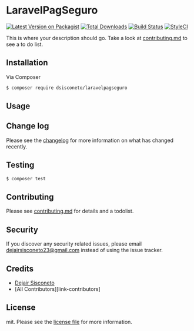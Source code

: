 # LaravelPagSeguro

[![Latest Version on Packagist][ico-version]][link-packagist]
[![Total Downloads][ico-downloads]][link-downloads]
[![Build Status][ico-travis]][link-travis]
[![StyleCI][ico-styleci]][link-styleci]

This is where your description should go. Take a look at [contributing.md](../dsisconeto/LaravelPagSeguro/contributing.md) to see a to do list.

## Installation

Via Composer

``` bash
$ composer require dsisconeto/laravelpagseguro
```

## Usage

## Change log

Please see the [changelog](../dsisconeto/LaravelPagSeguro/changelog.md) for more information on what has changed recently.

## Testing

``` bash
$ composer test
```

## Contributing

Please see [contributing.md](../dsisconeto/LaravelPagSeguro/contributing.md) for details and a todolist.

## Security

If you discover any security related issues, please email dejairsisconeto23@gmail.com instead of using the issue tracker.

## Credits

- [Dejair Sisconeto][link-author]
- [All Contributors][link-contributors]

## License

mit. Please see the [license file](../dsisconeto/LaravelPagSeguro/license.md) for more information.

[ico-version]: https://img.shields.io/packagist/v/dsisconeto/laravelpagseguro.svg?style=flat-square
[ico-downloads]: https://img.shields.io/packagist/dt/dsisconeto/laravelpagseguro.svg?style=flat-square
[ico-travis]: https://img.shields.io/travis/dsisconeto/laravelpagseguro/master.svg?style=flat-square
[ico-styleci]: https://styleci.io/repos/12345678/shield

[link-packagist]: https://packagist.org/packages/dsisconeto/laravelpagseguro
[link-downloads]: https://packagist.org/packages/dsisconeto/laravelpagseguro
[link-travis]: https://travis-ci.org/dsisconeto/laravelpagseguro
[link-styleci]: https://styleci.io/repos/12345678
[link-author]: https://github.com/dsisconeto

